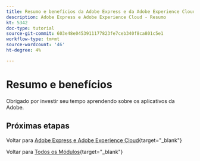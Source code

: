 ```yaml
---
title: Resumo e benefícios da Adobe Express e da Adobe Experience Cloud
description: Adobe Express e Adobe Experience Cloud - Resumo
kt: 5342
doc-type: tutorial
source-git-commit: 603e48e0453911177823fe7ceb340f8ca801c5e1
workflow-type: tm+mt
source-wordcount: '46'
ht-degree: 4%

---
```


# Resumo e benefícios

Obrigado por investir seu tempo aprendendo sobre os aplicativos da Adobe.

## Próximas etapas

Voltar para [Adobe Express e Adobe Experience Cloud](./express.md){target="_blank"}

Voltar para [Todos os Módulos](./../../../overview.md){target="_blank"}
